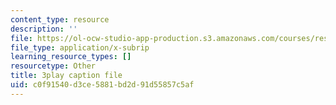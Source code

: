 ```yaml
---
content_type: resource
description: ''
file: https://ol-ocw-studio-app-production.s3.amazonaws.com/courses/res-18-008-calculus-revisited-complex-variables-differential-equations-and-linear-algebra-fall-2011/c0f91540d3ce5881bd2d91d55857c5af_UGiED1HPB08.vtt
file_type: application/x-subrip
learning_resource_types: []
resourcetype: Other
title: 3play caption file
uid: c0f91540-d3ce-5881-bd2d-91d55857c5af
---
```

